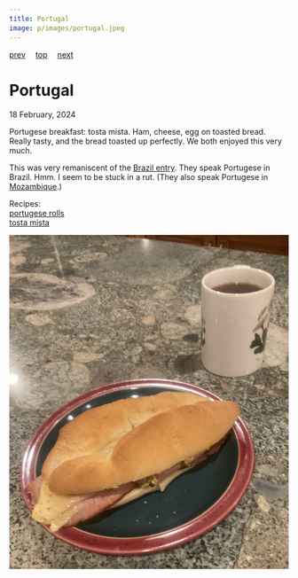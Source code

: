 ```yaml
---
title: Portugal
image: p/images/portugal.jpeg
---
```

[prev](poland.md)&emsp;
[top](../index.md)&emsp;
[next](../q/qatar.md)
# Portugal
18 February, 2024

Portugese breakfast: tosta mista. Ham, cheese, egg on toasted
bread. Really tasty, and the bread toasted up perfectly. We both
enjoyed this very much.

This was very remaniscent of the
[Brazil entry](../b/brazil.html). They speak Portugese in
Brazil. Hmm. I seem to be stuck in a rut. (They also speak Portugese
in [Mozambique](../m/mozambique.html).)

Recipes:<br>
[portugese rolls](https://leitesculinaria.com/282693/recipes-papo-secos-portuguese-rolls.html)<br>
[tosta mista](https://portugueserecipes.ca/recipe/915/25/Portuguese-Tosta-Mista-Ham-Cheese-Melt-Recipe)<br>

![breakfast](images/portugal.jpeg)
